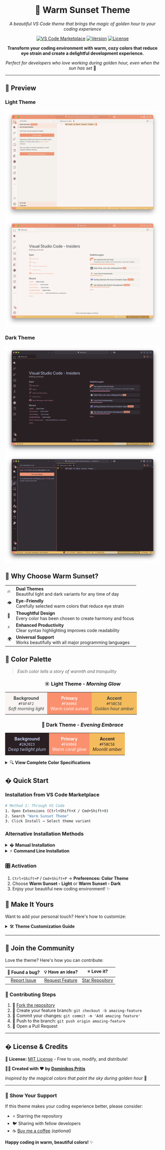 <div align="center">

# 🌅 Warm Sunset Theme

*A beautiful VS Code theme that brings the magic of golden hour to your coding experience*

[![VS Code Marketplace](https://img.shields.io/badge/VS%20Code-Marketplace-blue?style=for-the-badge&logo=visual-studio-code)](https://marketplace.visualstudio.com/items?itemName=idominikosgr.warm-sunset-theme)
[![Version](https://img.shields.io/badge/version-1.0.2-orange?style=for-the-badge)](https://github.com/idominikosgr/warm-sunset-vscode-theme)
[![License](https://img.shields.io/badge/license-MIT-green?style=for-the-badge)](LICENSE)

**Transform your coding environment with warm, cozy colors that reduce eye strain and create a delightful development experience.**

*Perfect for developers who love working during golden hour, even when the sun has set* 🌇

</div>

---

## 🌅 Preview

### Light Theme
![Light Theme Preview](images/light-preview.png)
![Light Theme Preview](images/light-preview2.png)

### Dark Theme
![Dark Theme Preview](images/dark-preview.png)
![Dark Theme Preview](images/dark-preview2.png)


## 🎯 **Why Choose Warm Sunset?**

<table>
<tr>
<td>🔥</td>
<td><strong>Dual Themes</strong><br/>Beautiful light and dark variants for any time of day</td>
</tr>
<tr>
<td>👁️</td>
<td><strong>Eye-Friendly</strong><br/>Carefully selected warm colors that reduce eye strain</td>
</tr>
<tr>
<td>🎨</td>
<td><strong>Thoughtful Design</strong><br/>Every color has been chosen to create harmony and focus</td>
</tr>
<tr>
<td>⚡</td>
<td><strong>Enhanced Productivity</strong><br/>Clear syntax highlighting improves code readability</td>
</tr>
<tr>
<td>🌍</td>
<td><strong>Universal Support</strong><br/>Works beautifully with all major programming languages</td>
</tr>
</table>

## 🎨 **Color Palette**

> *Each color tells a story of warmth and tranquility*

<div align="center">

### ☀️ Light Theme - *Morning Glow*
<table>
<tr>
<td align="center" style="background-color: #FAF4F2; color: #384242; padding: 10px;">
<strong>Background</strong><br/>
<code>#FAF4F2</code><br/>
<em>Soft morning light</em>
</td>
<td align="center" style="background-color: #FA906E; color: white; padding: 10px;">
<strong>Primary</strong><br/>
<code>#FA906E</code><br/>
<em>Warm coral sunset</em>
</td>
<td align="center" style="background-color: #F5BC5E; color: #384242; padding: 10px;">
<strong>Accent</strong><br/>
<code>#F5BC5E</code><br/>
<em>Golden hour amber</em>
</td>
</tr>
</table>

### 🌙 Dark Theme - *Evening Embrace*
<table>
<tr>
<td align="center" style="background-color: #2A2023; color: #C6D0F5; padding: 10px;">
<strong>Background</strong><br/>
<code>#2A2023</code><br/>
<em>Deep twilight plum</em>
</td>
<td align="center" style="background-color: #FA906E; color: white; padding: 10px;">
<strong>Primary</strong><br/>
<code>#FA906E</code><br/>
<em>Warm coral glow</em>
</td>
<td align="center" style="background-color: #F5BC5E; color: #2A2023; padding: 10px;">
<strong>Accent</strong><br/>
<code>#F5BC5E</code><br/>
<em>Moonlit amber</em>
</td>
</tr>
</table>

</div>

<details>
<summary>🔍 <strong>View Complete Color Specifications</strong></summary>

### Light Theme Palette
- **Background**: `#FAF4F2` - A soft, warm off-white background
- **Foreground**: `#384242` - A dark muted teal for text
- **Primary**: `#FA906E` - A warm coral accent color
- **Secondary**: `#FDE6DE` - A very soft coral for backgrounds
- **Accent**: `#F5BC5E` - A warm amber for highlights and warnings
- **Muted**: `#F5F1EB` - A soft beige for inactive elements
- **Success**: `#A6D18C` - A soft green for success indicators
- **Warning**: `#F4BC5F` - An amber tone for warnings
- **Error**: `#E06053` - A soft red for errors

### Dark Theme Palette
- **Background**: `#2A2023` - A deep, warm dark plum background
- **Foreground**: `#C6D0F5` - A soft blue-lavender for text
- **Primary**: `#FA906E` - A warm coral accent color
- **Secondary**: `#403A40` - A muted plum for backgrounds
- **Accent**: `#F5BC5E` - A warm amber for highlights
- **Muted**: `#342D34` - A deep muted plum for inactive elements
- **Success**: `#A6D18C` - A soft green for success indicators
- **Warning**: `#E5C890` - A soft gold for warnings
- **Error**: `#E78284` - A soft red for errors

</details>

## � **Quick Start**

### Installation from VS Code Marketplace
```bash
# Method 1: Through VS Code
1. Open Extensions (Ctrl+Shift+X / Cmd+Shift+X)
2. Search "Warm Sunset Theme"
3. Click Install → Select theme variant
```

### Alternative Installation Methods

<details>
<summary>� <strong>Manual Installation</strong></summary>

1. Download the latest [release](https://github.com/idominikosgr/warm-sunset-vscode-theme/releases)
2. Extract to your VS Code extensions directory:
   - **Windows**: `%USERPROFILE%\.vscode\extensions`
   - **macOS/Linux**: `~/.vscode/extensions`
3. Restart VS Code and select your preferred theme

</details>

<details>
<summary>⚡ <strong>Command Line Installation</strong></summary>

```bash
# Install via VS Code CLI
code --install-extension idominikosgr.warm-sunset-theme
```

</details>

### 🎛️ **Activation**
1. `Ctrl+Shift+P` / `Cmd+Shift+P` → **Preferences: Color Theme**
2. Choose **Warm Sunset - Light** or **Warm Sunset - Dark**
3. Enjoy your beautiful new coding environment! ✨

## 🎨 **Make It Yours**

Want to add your personal touch? Here's how to customize:

<details>
<summary>🛠️ <strong>Theme Customization Guide</strong></summary>

1. Open **Settings** → **Open Settings (JSON)** (`Ctrl+Shift+P` / `Cmd+Shift+P`)
2. Add your customizations:

```json
{
  "editor.tokenColorCustomizations": {
    "[Warm Sunset - Light]": {
      "comments": "#95726A",
      "strings": "#8B6F47"
    },
    "[Warm Sunset - Dark]": {
      "comments": "#B5A9AF",
      "strings": "#D4B896"
    }
  },
  "workbench.colorCustomizations": {
    "[Warm Sunset - Light]": {
      "activityBar.background": "#F9E8E2"
    },
    "[Warm Sunset - Dark]": {
      "activityBar.background": "#1F1A1D"
    }
  }
}
```

</details>

---

## 🤝 **Join the Community**

Love the theme? Here's how you can contribute:

<div align="Left">

| 🐛 **Found a bug?** | 💡 **Have an idea?** | ⭐ **Love it?** |
|:---:|:---:|:---:|
| [Report Issue](https://github.com/idominikosgr/warm-sunset-vscode-theme/issues) | [Request Feature](https://github.com/idominikosgr/warm-sunset-vscode-theme/issues) | [Star Repository](https://github.com/idominikosgr/warm-sunset-vscode-theme) |

</div>

### 🔧 Contributing Steps
1. 🍴 [Fork the repository](https://github.com/idominikosgr/warm-sunset-vscode-theme/fork)
2. 🌿 Create your feature branch: `git checkout -b amazing-feature`
3. 💫 Commit your changes: `git commit -m 'Add amazing feature'`
4. 🚀 Push to the branch: `git push origin amazing-feature`
5. 🎯 Open a Pull Request

---

<div align="Left">

## � **License & Credits**

**📄 License:** [MIT License](LICENSE) - Free to use, modify, and distribute!

**👨‍💻 Created with ❤️ by [Dominikos Pritis](https://github.com/idominikosgr)**

*Inspired by the magical colors that paint the sky during golden hour* 🌅

---

### 🌟 **Show Your Support**

If this theme makes your coding experience better, please consider:
- ⭐ Starring the repository
- 🐦 Sharing with fellow developers
- ☕ [Buy me a coffee](https://ko-fi.com/dominikos) *(optional)*

**Happy coding in warm, beautiful colors!** ✨

</div>